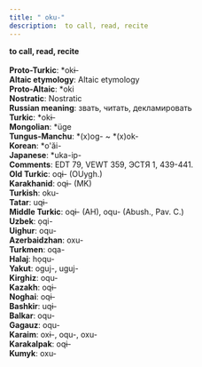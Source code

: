```yaml
---
title: " oku-"
description:  to call, read, recite
---
```

<p data-pagefind-weight="0.5">
<strong> to call, read, recite</strong><br><br>
<strong>Proto-Turkic</strong>:  *okɨ-<br>
<strong>Altaic etymology</strong>:  Altaic etymology<br>
<strong> Proto-Altaic</strong>:  *oki<br>
<strong>Nostratic</strong>:  Nostratic<br>
<strong>Russian meaning</strong>:  звать, читать, декламировать<br>
<strong>Turkic</strong>:  *okɨ-<br>
<strong>Mongolian</strong>:  *üge<br>
<strong>Tungus-Manchu</strong>:  *(x)og- ~ *(x)ok-<br>
<strong>Korean</strong>:  *o'ăi-<br>
<strong>Japanese</strong>:  *uka-ip-<br>
<strong>Comments</strong>:  EDT 79, VEWT 359, ЭСТЯ 1, 439-441.<br>
<strong>Old Turkic</strong>:  oqɨ- (OUygh.)<br>
<strong>Karakhanid</strong>:  oqɨ- (MK)<br>
<strong>Turkish</strong>:  oku-<br>
<strong>Tatar</strong>:  uqɨ-<br>
<strong>Middle Turkic</strong>:  oqɨ- (AH), oqu- (Abush., Pav. C.)<br>
<strong>Uzbek</strong>:  ọqi-<br>
<strong>Uighur</strong>:  oqu-<br>
<strong>Azerbaidzhan</strong>:  oxu-<br>
<strong>Turkmen</strong>:  oqa-<br>
<strong>Halaj</strong>:  họqu-<br>
<strong>Yakut</strong>:  oguj-, uguj-<br>
<strong>Kirghiz</strong>:  oqu-<br>
<strong>Kazakh</strong>:  oqɨ-<br>
<strong>Noghai</strong>:  oqɨ-<br>
<strong>Bashkir</strong>:  uqɨ-<br>
<strong>Balkar</strong>:  oqu-<br>
<strong>Gagauz</strong>:  oqu-<br>
<strong>Karaim</strong>:  oxɨ-, oqu-, oxu-<br>
<strong>Karakalpak</strong>:  oqɨ-<br>
<strong>Kumyk</strong>:  oxu-<br>

</p>
